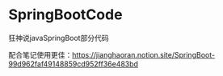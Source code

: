 # SpringBootCode
狂神说javaSpringBoot部分代码


配合笔记使用更佳：https://jianghaoran.notion.site/SpringBoot-99d962faf49148859cd952ff36e483bd
